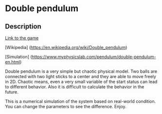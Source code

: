 # Double pendulum
## Description
[Link to the game](https://)

[Wikipedia] (https://en.wikipedia.org/wiki/Double_pendulum)

[Simulation] (https://www.myphysicslab.com/pendulum/double-pendulum-en.html)

Double pendulum is a very simple but chaotic physical model. Two balls are connected with two light sticks to a center and they are able to move freely in 2D. Chaotic means, even a very small variable of the start status can lead to different behavior. Also it is difficult to calculate the behavior in the future. 

This is a numerical simulation of the system based on real-world condition. You can change the parameters to see the difference. Enjoy.